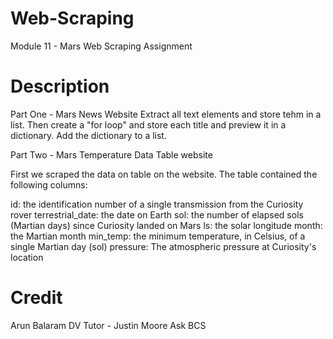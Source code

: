 # Web-Scraping
Module 11 - Mars Web Scraping Assignment



# Description

Part One - Mars News Website 
Extract all text elements and store tehm in a list. Then create a "for loop" and store each title and preview it in a dictionary.
Add the dictionary to a list. 

Part Two - Mars Temperature Data Table website

First we scraped the data on table on the website. The table contained the following columns: 

id: the identification number of a single transmission from the Curiosity rover
terrestrial_date: the date on Earth
sol: the number of elapsed sols (Martian days) since Curiosity landed on Mars
ls: the solar longitude
month: the Martian month
min_temp: the minimum temperature, in Celsius, of a single Martian day (sol)
pressure: The atmospheric pressure at Curiosity's location





# Credit

Arun Balaram
DV Tutor - Justin Moore 
Ask BCS 
